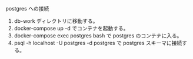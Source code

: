 postgres への接続

1. db-work ディレクトリに移動する。
2. docker-compose up -d でコンテナを起動する。
3. docker-compose exec postgres bash で postgres のコンテナに入る。
4. psql -h localhost -U postgres -d postgres で postgres スキーマに接続する。
